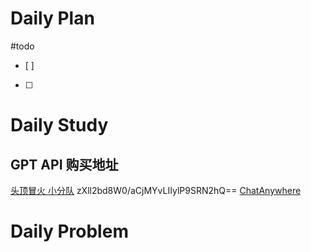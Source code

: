 # Daily Plan
#todo
- [ ] 
- [ ] 
# Daily Study
## GPT API 购买地址
[头顶冒火 小分队](https://api.burn.hair/token)
zXll2bd8W0/aCjMYvLIIylP9SRN2hQ==
[ChatAnywhere](https://api.chatanywhere.org/#/)
# Daily Problem